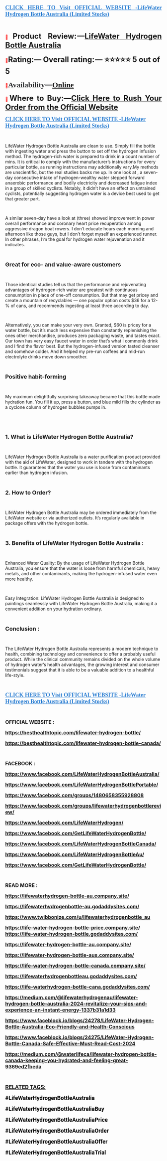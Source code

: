 <p align="justify"><strong><a href="https://besthealthtopic.com/lifewater-hydrogen-bottle-buy/" target="_blank"><span style="color: #2b7ed2;"><span style="font-family: source-serif-pro, Georgia, Cambria, 'Times New Roman', Times, serif;"><span style="font-size: large;"><span lang="en-US"><u>CLICK HERE TO Visit OFFICIAL WEBSITE -LifeWater Hydrogen Bottle Australia (Limited Stocks)</u></span></span></span></span></a></strong></p>
<p>&nbsp;</p>
<p align="justify"><span style="color: #ff0000;">📣</span><span style="font-size: x-large;"><span lang="en-US"><strong>Product Review: &mdash;</strong></span></span><a href="https://www.facebook.com/LifeWaterHydrogenBottleAustralia/" target="_blank"><span style="font-size: x-large;"><span lang="en-US"><strong>LifeWater Hydrogen Bottle Australia</strong></span></span></a></p>
<p><span style="color: #ff0000;">📣</span><span style="font-size: x-large;"><span lang="en-US"><strong>Rating:&mdash; Overall rating: &mdash; ⭐⭐⭐⭐⭐ 5 out of 5</strong></span></span></p>
<p><strong><span style="color: #ff0000;">📣</span></strong><strong><span style="color: #323335;"><span style="font-family: 'PT Serif', serif;"><span style="font-size: x-large;"><span lang="en-US"><strong>Availability</strong></span></span></span></span></strong><strong><span style="color: #323335;"><span style="font-size: x-large;">&mdash;</span></span></strong><strong><a href="https://www.facebook.com/LifeWaterHydrogen/" target="_blank"><span style="font-family: 'PT Serif', serif;"><span style="font-size: x-large;"><span lang="en-US"><u><strong>Online</strong></u></span></span></span></a></strong></p>
<p align="justify"><span style="color: #ff0000;">📣</span><span style="font-size: x-large;"><span lang="en-US"><strong>Where to Buy:&mdash;</strong></span></span><a href="https://www.facebook.com/GetLifeWaterHydrogenBottle/"><span style="font-size: x-large;"><strong>Click Here to Rush Your Order from the Official Website</strong></span></a></p>
<p align="left"><strong><a href="https://www.facebook.com/LifeWaterHydrogenBottleCanada/" target="_blank"><span style="color: #2b7ed2;"><span style="font-family: source-serif-pro, Georgia, Cambria, 'Times New Roman', Times, serif;"><span style="font-size: large;"><span lang="en-US"><u><strong>CLICK HERE TO Visit OFFICIAL WEBSITE -LifeWater Hydrogen Bottle Australia (Limited Stocks)</strong></u></span></span></span></span></a></strong></p>
<p>&nbsp;</p>
<p>LifeWater Hydrogen Bottle Australia are clean to use. Simply fill the bottle with ingesting water and press the button to set off the hydrogen infusion method. The hydrogen-rich water is prepared to drink in a count number of mins. It is critical to comply with the manufacturer&rsquo;s instructions for every particular bottle, as running instructions may additionally vary.My methods are unscientific, but the real studies backs me up. In one look at , a seven-day consecutive intake of hydrogen-wealthy water stepped forward anaerobic performance and bodily electricity and decreased fatigue index in a group of skilled cyclists. Notably, it didn&rsquo;t have an effect on untrained cyclists, potentially suggesting hydrogen water is a device best used to get that greater part.</p>
<p>&nbsp;</p>
<p>A similar seven-day have a look at (three) showed improvement in power overall performance and coronary heart price recuperation among aggressive dragon boat rowers. I don&rsquo;t educate hours each morning and afternoon like those guys, but I don&rsquo;t forget myself an experienced runner. In other phrases, I&rsquo;m the goal for hydrogen water rejuvenation and it indicates.</p>
<p>&nbsp;</p>
<p><span style="font-size: large;"><strong>Great for eco- and value-aware customers</strong></span></p>
<p>&nbsp;</p>
<p>Those identical studies tell us that the performance and rejuvenating advantages of hydrogen-rich water are greatest with continuous consumption in place of one-off consumption. But that may get pricey and create a mountain of recyclables &mdash; one popular option costs $36 for a 12-% of cans, and recommends ingesting at least three according to day.</p>
<p>&nbsp;</p>
<p>Alternatively, you can make your very own. Granted, $60 is pricey for a water bottle, but it&rsquo;s much less expensive than constantly replenishing the ones other merchandise, produces zero packaging waste, and tastes exact. Our town has very easy faucet water in order that&rsquo;s what I commonly drink and I find the flavor best. But the hydrogen-infused version tasted cleanser and somehow colder. And it helped my pre-run coffees and mid-run electrolyte drinks move down smoother.</p>
<p>&nbsp;</p>
<p><span style="font-size: large;"><strong>Positive habit-forming</strong></span></p>
<p>&nbsp;</p>
<p>My maximum delightfully surprising takeaway became that this bottle made hydration fun. You fill it up, press a button, and blue mild fills the cylinder as a cyclone column of hydrogen bubbles pumps in.</p>
<p>&nbsp;</p>
<p>&nbsp;</p>
<p><span style="font-size: large;"><strong>1. What is LifeWater Hydrogen Bottle Australia?</strong></span></p>
<p>&nbsp;</p>
<p>LifeWater Hydrogen Bottle Australia is a water purification product provided with the aid of LifeWater, designed to work in tandem with the hydrogen bottle. It guarantees that the water you use is loose from contaminants earlier than hydrogen infusion.</p>
<p>&nbsp;</p>
<p><span style="font-size: large;"><strong>2. How to Order?</strong></span></p>
<p>&nbsp;</p>
<p>LifeWater Hydrogen Bottle Australia may be ordered immediately from the LifeWater website or via authorized outlets. It&rsquo;s regularly available in package offers with the hydrogen bottle.</p>
<p>&nbsp;</p>
<p><span style="font-size: large;"><strong>3. Benefits of LifeWater Hydrogen Bottle Australia :</strong></span></p>
<p>&nbsp;</p>
<p>Enhanced Water Quality: By the usage of LifeWater Hydrogen Bottle Australia, you ensure that the water is loose from harmful chemicals, heavy metals, and other contaminants, making the hydrogen-infused water even more healthy.</p>
<p>&nbsp;</p>
<p>Easy Integration: LifeWater Hydrogen Bottle Australia is designed to paintings seamlessly with LifeWater Hydrogen Bottle Australia, making it a convenient addition on your hydration ordinary.</p>
<p>&nbsp;</p>
<p><span style="font-size: large;"><strong>Conclusion :</strong></span></p>
<p>&nbsp;</p>
<p>The LifeWater Hydrogen Bottle Australia represents a modern technique to health, combining technology and convenience to offer a probably useful product. While the clinical community remains divided on the whole volume of hydrogen water&rsquo;s health advantages, the growing interest and consumer testimonials suggest that it is able to be a valuable addition to a healthful life-style.</p>
<p>&nbsp;</p>
<p align="left"><strong><a href="https://www.facebook.com/LifeWaterHydrogenBottleAu/" target="_blank"><span style="color: #2b7ed2;"><span style="font-family: source-serif-pro, Georgia, Cambria, 'Times New Roman', Times, serif;"><span style="font-size: large;"><span lang="en-US"><u><strong>CLICK HERE TO Visit OFFICIAL WEBSITE -LifeWater Hydrogen Bottle Australia (Limited Stocks)</strong></u></span></span></span></span></a></strong></p>
<p align="left">&nbsp;</p>
<p><span style="font-size: large;"><span style="font-size: medium;"><strong>OFFICIAL WEBSITE :</strong></span></span></p>
<p><span style="font-size: large;"><a href="https://besthealthtopic.com/lifewater-hydrogen-bottle/"><span style="font-size: medium;"><strong>https://besthealthtopic.com/lifewater-hydrogen-bottle/</strong></span></a></span></p>
<p><span style="font-size: medium;"><a href="https://besthealthtopic.com/lifewater-hydrogen-bottle-canada/"><strong>https://besthealthtopic.com/lifewater-hydrogen-bottle-canada/</strong></a></span></p>
<p>&nbsp;</p>
<p><span style="font-size: medium;"><strong>FACEBOOK : </strong></span></p>
<p><span style="font-size: medium;"><a href="https://www.facebook.com/LifeWaterHydrogenBottleAustralia/"><strong>https://www.facebook.com/LifeWaterHydrogenBottleAustralia/</strong></a></span></p>
<p><span style="font-size: medium;"><a href="https://www.facebook.com/LifeWaterHydrogenBottlePortable/"><strong>https://www.facebook.com/LifeWaterHydrogenBottlePortable/</strong></a></span></p>
<p><span style="font-size: medium;"><a href="https://www.facebook.com/groups/1480658355928808"><strong>https://www.facebook.com/groups/1480658355928808</strong></a></span></p>
<p><span style="font-size: medium;"><a href="https://www.facebook.com/groups/lifewaterhydrogenbottlereview/"><strong>https://www.facebook.com/groups/lifewaterhydrogenbottlereview/</strong></a></span></p>
<p><span style="font-size: medium;"><a href="https://www.facebook.com/LifeWaterHydrogen/"><strong>https://www.facebook.com/LifeWaterHydrogen/</strong></a></span></p>
<p><span style="font-size: medium;"><a href="https://www.facebook.com/GetLifeWaterHydrogenBottle/"><strong>https://www.facebook.com/GetLifeWaterHydrogenBottle/</strong></a></span></p>
<p><span style="font-size: medium;"><a href="https://www.facebook.com/LifeWaterHydrogenBottleCanada/"><strong>https://www.facebook.com/LifeWaterHydrogenBottleCanada/</strong></a></span></p>
<p><span style="font-size: medium;"><a href="https://www.facebook.com/LifeWaterHydrogenBottleAu/"><strong>https://www.facebook.com/LifeWaterHydrogenBottleAu/</strong></a></span></p>
<p><span style="font-size: medium;"><a href="https://www.facebook.com/GetLifeWaterHydrogenBottle/"><strong>https://www.facebook.com/GetLifeWaterHydrogenBottle/</strong></a></span></p>
<p>&nbsp;</p>
<p><span style="font-size: medium;"><strong>READ MORE :</strong></span></p>
<p><span style="font-size: medium;"><strong><a href="https://lifewaterhydrogen-bottle-au.company.site/">https://lifewaterhydrogen-bottle-au.company.site/</a></strong></span></p>
<p><span style="font-size: medium;"><strong><a href="https://lifewaterhydrogenbottle-au.godaddysites.com/">https://lifewaterhydrogenbottle-au.godaddysites.com/</a></strong></span></p>
<p><span style="font-size: medium;"><strong><a href="https://www.twibbonize.com/u/lifewaterhydrogenbottle_au">https://www.twibbonize.com/u/lifewaterhydrogenbottle_au</a></strong></span></p>
<p><span style="font-size: medium;"><strong><a href="https://life-water-hydrogen-bottle-price.company.site/" target="_blank">https://life-water-hydrogen-bottle-price.company.site/</a><br /> <a href="https://life-water-hydrogen-bottle.godaddysites.com/" target="_blank">https://life-water-hydrogen-bottle.godaddysites.com/</a> </strong></span></p>
<p><span style="font-size: medium;"><a href="https://lifewater-hydrogen-bottle-au.company.site/"><strong>https://lifewater-hydrogen-bottle-au.company.site/</strong></a></span></p>
<p><span style="font-size: medium;"><a href="https://lifewater-hydrogen-bottle-aus.company.site/"><strong>https://lifewater-hydrogen-bottle-aus.company.site/</strong></a></span></p>
<p><span style="font-size: medium;"><a href="https://life-water-hydrogen-bottle-canada.company.site/"><strong>https://life-water-hydrogen-bottle-canada.company.site/</strong></a></span></p>
<p><span style="font-size: medium;"><a href="https://lifewaterhydrogenbottleau.godaddysites.com/"><strong>https://lifewaterhydrogenbottleau.godaddysites.com/</strong></a></span></p>
<p><span style="font-size: medium;"><a href="https://life-waterhydrogen-bottle-cana.godaddysites.com/"><strong>https://life-waterhydrogen-bottle-cana.godaddysites.com/</strong></a></span></p>
<p><span style="font-size: medium;"><a href="https://medium.com/@lifewaterhydrogenau/lifewater-hydrogen-bottle-australia-2024-revitalize-your-sips-and-experience-an-instant-energy-1337b31a1d33"><strong>https://medium.com/@lifewaterhydrogenau/lifewater-hydrogen-bottle-australia-2024-revitalize-your-sips-and-experience-an-instant-energy-1337b31a1d33</strong></a></span></p>
<p><span style="font-size: medium;"><a href="https://www.faceblock.io/blogs/24278/LifeWater-Hydrogen-Bottle-Australia-Eco-Friendly-and-Health-Conscious"><strong>https://www.faceblock.io/blogs/24278/LifeWater-Hydrogen-Bottle-Australia-Eco-Friendly-and-Health-Conscious</strong></a></span></p>
<p><span style="font-size: medium;"><a href="https://www.faceblock.io/blogs/24275/LifeWater-Hydrogen-Bottle-Canada-Safe-Effective-Must-Read-Cost-2024"><strong>https://www.faceblock.io/blogs/24275/LifeWater-Hydrogen-Bottle-Canada-Safe-Effective-Must-Read-Cost-2024</strong></a></span></p>
<p><span style="font-size: medium;"><a href="https://medium.com/@waterlifeca/lifewater-hydrogen-bottle-canada-keeping-you-hydrated-and-feeling-great-9369ed2fbeda"><strong>https://medium.com/@waterlifeca/lifewater-hydrogen-bottle-canada-keeping-you-hydrated-and-feeling-great-9369ed2fbeda</strong></a></span></p>
<p align="left">&nbsp;</p>
<p><strong><span style="color: #1c1c1c;"><span style="font-family: Roboto, sans-serif;"><span style="font-size: large;"><span lang="en-US"><u><strong>RELATED TAGS:</strong></u></span></span></span></span></strong></p>
<p><span style="color: #000000;"><span style="font-family: Roboto, sans-serif;"><span style="font-size: large;"><strong>#LifeWaterHydrogenBottleAustralia</strong></span></span></span></p>
<p><span style="color: #000000;"><span style="font-family: Roboto, sans-serif;"><span style="font-size: large;"><strong>#LifeWaterHydrogenBottleAustraliaBuy</strong></span></span></span></p>
<p><span style="color: #000000;"><span style="font-family: Roboto, sans-serif;"><span style="font-size: large;"><strong>#LifeWaterHydrogenBottleAustraliaPrice</strong></span></span></span></p>
<p><span style="color: #000000;"><span style="font-family: Roboto, sans-serif;"><span style="font-size: large;"><strong>#LifeWaterHydrogenBottleAustraliaOrder</strong></span></span></span></p>
<p><span style="color: #000000;"><span style="font-family: Roboto, sans-serif;"><span style="font-size: large;"><strong>#LifeWaterHydrogenBottleAustraliaOffer</strong></span></span></span></p>
<p><span style="color: #000000;"><span style="font-family: Roboto, sans-serif;"><span style="font-size: large;"><strong>#LifeWaterHydrogenBottleAustraliaTrial</strong></span></span></span></p>
<p align="left">&nbsp;</p>
